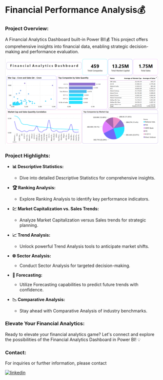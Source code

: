 
# Financial Performance Analysis💰

### Project Overview:

A Financial Analytics Dashboard built-in Power BI!💰 This project offers comprehensive insights into financial data, enabling strategic decision-making and performance evaluation.

![App Screenshot](https://github.com/priyanshurathod009/FinanDash-Insights/blob/main/Image/Dashboards.png?raw=true)
 
### Project Highlights:

- **📊 Descriptive Statistics:**
  - Dive into detailed Descriptive Statistics for comprehensive insights.

- **🏆 Ranking Analysis:**
  - Explore Ranking Analysis to identify key performance indicators.

- **💹 Market Capitalization vs. Sales Trends:**
  - Analyze Market Capitalization versus Sales trends for strategic planning.

- **📈 Trend Analysis:**
  - Unlock powerful Trend Analysis tools to anticipate market shifts.

- **🌐 Sector Analysis:**
  - Conduct Sector Analysis for targeted decision-making.

- **🔮 Forecasting:**
  - Utilize Forecasting capabilities to predict future trends with confidence.

- **📉 Comparative Analysis:**
  - Stay ahead with Comparative Analysis of industry benchmarks.

### Elevate Your Financial Analytics:

Ready to elevate your financial analytics game? Let's connect and explore the possibilities of the Financial Analytics Dashboard in Power BI! 💡

### Contact:

For inquiries or further information, please contact

[![linkedin](https://img.shields.io/badge/linkedin-0A66C2?style=for-the-badge&logo=linkedin&logoColor=white)](https://www.linkedin.com/in/priyanshu-rathod/)
